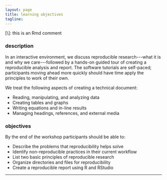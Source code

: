 ```yaml
---
layout: page
title: learning objectives 
tagline: 
---
```


[\\]: this is an Rmd comment

### description 

In an interactive environment, we discuss reproducible research---what it is and why we care---followed by a hands-on guided tour of creating a reproducible analysis and report. The software tutorials are self-paced; participants moving ahead more quickly should have time apply the principles to work of their own. 

We treat the following aspects of creating a technical document: 

- Reading, manipulating, and analyzing data 
- Creating tables and graphs 
- Writing equations and in-line results 
- Managing headings, references, and external media 

###  objectives 

By the end of the workshop participants should be able to: 

- Describe the problems that reproducibility helps solve 
- Identify non-reproducible practices in their current workflow 
- List two basic principles of reproducible research 
- Organize directories and files for reproducibility 
- Create a reproducible report using R and RStudio


--- 

